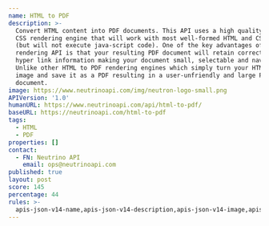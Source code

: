 ```yaml
---
name: HTML to PDF
description: >-
  Convert HTML content into PDF documents. This API uses a high quality HTML /
  CSS rendering engine that will work with most well-formed HTML and CSS content
  (but will not execute java-script code). One of the key advantages of this
  rendering API is that your resulting PDF document will retain correct text and
  hyper link information making your document small, selectable and navigable.
  Unlike other HTML to PDF rendering engines which simply turn your HTML into an
  image and save it as a PDF resulting in a user-unfriendly and large PDF
  document.
image: https://www.neutrinoapi.com/img/neutron-logo-small.png
APIVersion: '1.0'
humanURL: https://www.neutrinoapi.com/api/html-to-pdf/
baseURL: https://neutrinoapi.com/html-to-pdf
tags:
  - HTML
  - PDF
properties: []
contact:
  - FN: Neutrino API
    email: ops@neutrinoapi.com
published: true
layout: post
score: 145
percentage: 44
rules: >-
  apis-json-v14-name,apis-json-v14-description,apis-json-v14-image,apis-json-v14-url,apis-json-v14-tags,apis-json-v14-maintainers,apis-json-v14-maintainers-fn,apis-json-v14-maintainers-email,apis-json-v14-apis-name,apis-json-v14-apis-description,apis-json-v14-apis-image,apis-json-v14-apis-humanURL,apis-json-v14-apis-baseURL,apis-json-v14-apis-tags
---
```

